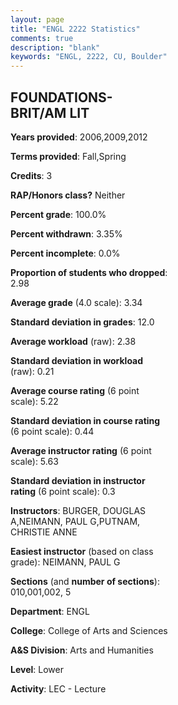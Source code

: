 ```yaml
---
layout: page
title: "ENGL 2222 Statistics"
comments: true
description: "blank"
keywords: "ENGL, 2222, CU, Boulder"
--- 
```

<head>
<script src="https://ajax.googleapis.com/ajax/libs/jquery/2.1.3/jquery.min.js"></script>
<script src="https://dl.dropboxusercontent.com/s/pc42nxpaw1ea4o9/highcharts.js?dl=0"></script>
<!-- <script src="../assets/js/highcharts.js"></script> -->
<style type="text/css">@font-face {
	font-family: "Bebas Neue";
	src: url(https://www.filehosting.org/file/details/544349/BebasNeue%20Regular.otf) format("opentype");
	}
	h1.Bebas { 
		font-family: "Bebas Neue", Verdana, Tahoma;
	}
</style>
</head>
<body>
	<div id="container" style="float: right; width: 45%; height: 88%; margin-left: 2.5%; margin-right: 2.5%;"></div>
	<script language="JavaScript">
		$(document).ready(function() {
		var chart = {type: 'column'};
		var title = {text: 'Grade Distribution'};
		var xAxis = {categories: ['A','B','C','D','F'],crosshair: true};
		var yAxis = {min: 0,title: {text: 'Percentage'}};
		var tooltip = {headerFormat: '<center><b><span style="font-size:20px">{point.key}</span></b></center>',
		               pointFormat: '<td style="padding:0"><b>{point.y:.1f}%</b></td>',
		               footerFormat: '</table>',shared: true,useHTML: true};
		var plotOptions = {column: {pointPadding: 0.0,borderWidth: 0}};  
		var credits = {enabled: false};var series= [{name: 'Percent',data: [53.07,34.65,11.4,0.0,0.88,]}];
		var json = {};
		json.chart = chart;
		json.title = title;
		json.tooltip = tooltip;
		json.xAxis = xAxis;
		json.yAxis = yAxis;  
		json.series = series;
		json.plotOptions = plotOptions;  
		json.credits = credits;
		$('#container').highcharts(json);
	});
	</script>
</body>
			   
## FOUNDATIONS-BRIT/AM LIT

**Years provided**: 2006,2009,2012

**Terms provided**: Fall,Spring

**Credits**: 3

**RAP/Honors class?** Neither

**Percent grade**: 100.0%

**Percent withdrawn**: 3.35%

**Percent incomplete**: 0.0%

**Proportion of students who dropped**: 2.98

**Average grade** (4.0 scale): 3.34

**Standard deviation in grades**: 12.0

**Average workload** (raw): 2.38

**Standard deviation in workload** (raw): 0.21

**Average course rating** (6 point scale): 5.22

**Standard deviation in course rating** (6 point scale): 0.44

**Average instructor rating** (6 point scale): 5.63

**Standard deviation in instructor rating** (6 point scale): 0.3

**Instructors**: BURGER, DOUGLAS A,NEIMANN, PAUL G,PUTNAM, CHRISTIE ANNE

**Easiest instructor** (based on class grade): NEIMANN, PAUL G

**Sections** (and **number of sections**): 010,001,002, 5

**Department**: ENGL

**College**: College of Arts and Sciences

**A&S Division**: Arts and Humanities

**Level**: Lower

**Activity**: LEC - Lecture